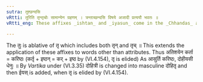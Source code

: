 ```yaml
---
sutra: तुश्छन्दसि
vRtti: तुरिति तृन्तृचोः सामान्येन ग्रहणम् । त्रन्ताच्छन्दसि विषये अजादी प्रत्ययौ भवतः ॥
vRtti_eng: These affixes _ishtan_ and _iyasun_ come in the _Chhandas_ after a nominal stem ending in तु ॥

---
```

The तुः is ablative of तृ which includes both तृन् and तृच् ॥ This extends the application of these affixes to words other than attributes. Thus अतिशयेन कर्ता = करिष्ठः (कर्तृ + इष्ठन् = कर् + इष्ठ by (VI.4.154), तृ is elided) As आसुर्ति करिष्ठः, दोहीयसी धेनुः ॥ By _Vartika_ under (VI.3.35) दोहित्री is changed into masculine दोहितृ and then ईयस् is added, when तृ is elided by (VI.4.154).